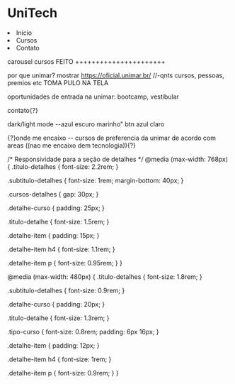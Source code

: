 # UniTech

<li>Início</li> <!-- fazer com que volte pro inicio com uma rolagem-->

<li>Cursos</li> <!-- ir para carousel-->

<li>Contato</li> <!-- ir para baixo (criar essa parte) com o contato da unimar tech e insta-->

carousel cursos FEITO ++++++++++++++++++++++

por que unimar? mostrar https://oficial.unimar.br/ //-qnts cursos, pessoas, premios etc TOMA PULO NA TELA

oportunidades de entrada na unimar: bootcamp, vestibular

contato{?}

dark/light mode --azul escuro marinho" btn azul claro

{?}onde me encaixo -- cursos de preferencia da unimar de acordo com areas ((nao me encaixo dem tecnologia)){?}

/* Responsividade para a seção de detalhes */
@media (max-width: 768px) {
  .titulo-detalhes {
    font-size: 2.2rem;
  }

  .subtitulo-detalhes {
    font-size: 1rem;
    margin-bottom: 40px;
  }

  .cursos-detalhes {
    gap: 30px;
  }

  .detalhe-curso {
    padding: 25px;
  }

  .titulo-detalhe {
    font-size: 1.5rem;
  }

  .detalhe-item {
    padding: 15px;
  }

  .detalhe-item h4 {
    font-size: 1.1rem;
  }

  .detalhe-item p {
    font-size: 0.95rem;
  }
}

@media (max-width: 480px) {
  .titulo-detalhes {
    font-size: 1.8rem;
  }

  .subtitulo-detalhes {
    font-size: 0.9rem;
  }

  .detalhe-curso {
    padding: 20px;
  }

  .titulo-detalhe {
    font-size: 1.3rem;
  }

  .tipo-curso {
    font-size: 0.8rem;
    padding: 6px 16px;
  }

  .detalhe-item {
    padding: 12px;
  }

  .detalhe-item h4 {
    font-size: 1rem;
  }

  .detalhe-item p {
    font-size: 0.9rem;
  }
}